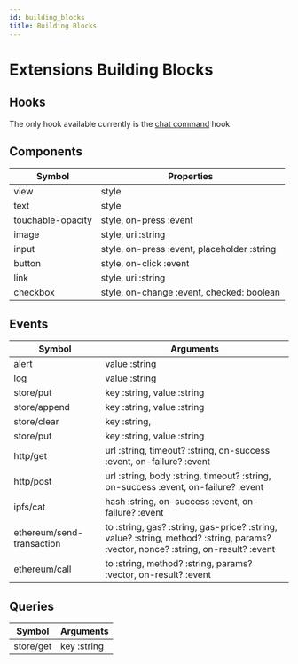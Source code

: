 ```yaml
---
id: building_blocks
title: Building Blocks
---
```


# Extensions Building Blocks

## Hooks

The only hook available currently is the [chat command](chat_command) hook.

## Components

| Symbol             | Properties              |
| -------------      | -------------           |
| view               | style                   |
| text               | style                   |
| touchable-opacity  | style, on-press :event  |
| image              | style, uri :string      |
| input              | style, on-press :event, placeholder :string  |
| button             | style, on-click :event  |
| link               | style, uri :string  |
| checkbox           | style, on-change :event, checked: boolean  |

## Events

| Symbol             | Arguments                  |
| -------------      | -------------              |
| alert              | value :string              |
| log                | value :string              |
| store/put          | key :string, value :string |
| store/append       | key :string, value :string |
| store/clear        | key :string,               |
| store/put          | key :string, value :string |
| http/get           | url :string, timeout? :string, on-success :event, on-failure? :event |
| http/post          | url :string, body :string, timeout? :string, on-success :event, on-failure? :event |
| ipfs/cat          | hash :string, on-success :event, on-failure? :event |
| ethereum/send-transaction          | to :string, gas? :string, gas-price? :string, value? :string, method? :string, params? :vector, nonce? :string, on-result? :event |
| ethereum/call          | to :string, method? :string, params? :vector, on-result? :event |

## Queries

| Symbol             | Arguments               |
| -------------      | -------------           |
| store/get          | key :string             |